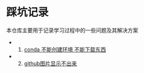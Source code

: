 # 踩坑记录

本仓库主要用于记录学习过程中的一些问题及其解决方案

- 1. [conda 不能创建环境 不能下载东西](https://github.com/onlyone2019/Q-A/blob/master/conda_createAndInstall_error.md)
- 2. [github图片显示不出来](https://github.com/onlyone2019/Q-A/blob/master/github_picture.md)